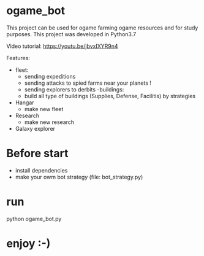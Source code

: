 # ogame_bot

This project can be used for ogame farming ogame resources and for study purposes.
This project was developed in Python3.7

Video tutorial: https://youtu.be/jbvxIXYR9n4

Features:
- fleet: 
  - sending expeditions
  - sending attacks to spied farms near your planets !
  - sending explorers to derbits
-buildings:
  - build all type of buildings (Supplies, Defense, Facilitis) by strategies
- Hangar
  - make new fleet
- Research
  - make new research
- Galaxy explorer




# Before start
- install dependencies
- make your owm bot strategy (file: bot_strategy.py)

# run

python ogame_bot.py


# enjoy :-)
